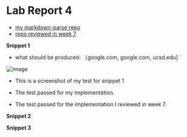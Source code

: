 # Lab Report 4
- [my markdown-parse repo](https://github.com/aejiang/markdown-parser)
- [repo reviewed in week 7](https://github.com/Miyuki-L/markdown-parser)

**Snippet 1**
- what should be produced: ` [`google.com, google.com, ucsd.edu] `

![image](https://user-images.githubusercontent.com/103210217/169720767-9626e665-fa1e-4ab8-927a-8ace523b9c1a.png)
- This is a screenshot of my test for snippet 1

- The test passed for my implementation.

- The test passed for the implementation I reviewed in week 7. 


**Snippet 2**


**Snippet 3**

